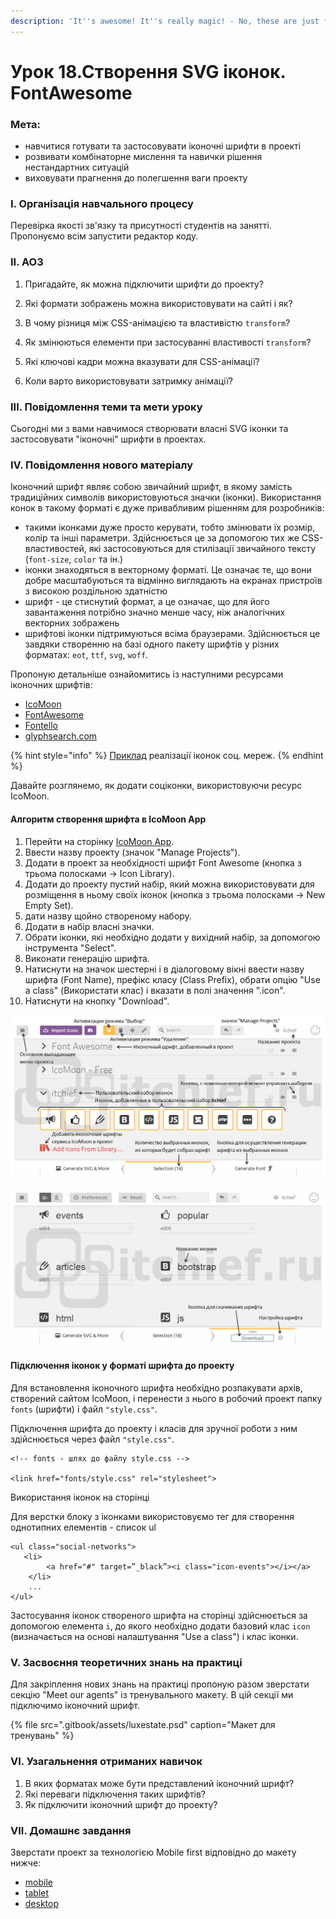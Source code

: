 ```yaml
---
description: 'It''s awesome! It''s really magiс! - No, these are just fonts))'
---
```


# Урок 18.Створення SVG іконок. FontAwesome

### Мета:

* навчитися готувати та застосовувати іконочні шрифти в проекті
* розвивати комбінаторне мислення та навички рішення нестандартних ситуацій
* виховувати прагнення до полегшення ваги проекту

### І. Організація навчального процесу

Перевірка якості зв'язку та присутності студентів на занятті. Пропонуємо всім запустити редактор коду.

### ІІ. АОЗ

1. Пригадайте, як можна підключити шрифти до проекту?
2. Які формати зображень можна використовувати на сайті і як?



1. В чому різниця між CSS-анімацією та властивістю `transform`?
2. Як змінюються елементи при застосуванні властивості `transform`?
3. Які ключові кадри можна вказувати для CSS-анімації?
4. Коли варто використовувати затримку анімації?

### ІІІ. Повідомлення теми та мети уроку

Сьогодні ми з вами навчимося створювати власні SVG іконки та застосовувати "іконочні" шрифти в проектах.

### IV. Повідомлення нового матеріалу

Іконочний шрифт являє собою звичайний шрифт, в якому замість традиційних символів використовуються значки \(іконки\). Використання конок в такому форматі є дуже привабливим рішенням для розробників:

* такими іконками дуже просто керувати, тобто змінювати їх розмір, колір та інші параметри. Здійснюється це за допомогою тих же CSS-властивостей, які застосовуються для стилізації звичайного тексту \(`font-size`, `color` та ін.\)
* іконки знаходяться в векторному форматі. Це означає те, що вони добре масштабуються та відмінно виглядають на екранах пристроїв з високою роздільною здатністю
* шрифт - це стиснутий формат, а це означає, що для його завантаження потрібно значно менше часу, ніж аналогічних векторних зображень
* шрифтові іконки підтримуються всіма браузерами. Здійснюється це завдяки створенню на базі одного пакету шрифтів у різних форматах: `eot`, `ttf`, `svg`, `woff`.

Пропоную детальніше ознайомитись із наступними ресурсами іконочних шрифтів:

* [IcoMoon](https://icomoon.io/app/#/select)
* [FontAwesome](https://fontawesome.com/)
* [Fontello](http://fontello.com/)
* [glyphsearch.com](https://glyphsearch.com/)

{% hint style="info" %}
[Приклад](https://codepen.io/mediol-git/pen/gOWGLoB?editors=1100) реалізації іконок соц. мереж.
{% endhint %}

Давайте розглянемо, як додати соціконки, використовуючи ресурс IcoMoon.

#### Алгоритм створення шрифта в IcoMoon App

1. Перейти на сторінку [IcoMoon App](https://icomoon.io/app/#/select).
2. Ввести назву проекту \(значок "Manage Projects"\).
3. Додати в проект за необхідності шрифт Font Awesome \(кнопка з трьома полосками -&gt; Icon Library\).
4. Додати до проекту пустий набір, який можна використовувати для розміщення в ньому своїх іконок \(кнопка з трьома полосками -&gt; New Empty Set\).
5. дати назву щойно створеному набору.
6. Додати в набір власні значки.
7. Обрати іконки, які необхідно додати у вихідний набір, за допомогою інструмента "Select".
8. Виконати генерацію шрифта.
9. Натиснути на значок шестерні і в діалоговому вікні ввести назву шрифта \(Font Name\), префікс класу \(Class Prefix\), обрати опцію "Use a class" \(Використати клас\) і вказати в полі значення ".icon".
10. Натиснути на кнопку "Download".

![](.gitbook/assets/img-icomoon%20%281%29.png)

![](.gitbook/assets/img-icomoon2.png)

#### Підключення іконок у форматі шрифта до проекту

Для встановлення іконочного шрифта  необхідно розпакувати архів, створений сайтом IcoMoon, і перенести з нього в робочий проект папку `fonts` \(шрифти\) і файл `"style.css"`.

Підключення шрифта до проекту і класів для зручної роботи з ним здійснюється через файл `"style.css"`.

```text
<!-- fonts - шлях до файлу style.css -->

<link href="fonts/style.css" rel="stylesheet">
```

Використання іконок на сторінці

Для верстки блоку з іконками використовуємо тег для створення однотипних елементів - список ul

```text
<ul class="social-networks">
   <li>
        <a href="#" target=”_black”><i class="icon-events"></i></a>
    </li>
    ...
</ul>
```

Застосування іконок створеного шрифта на сторінці здійснюється за допомогою елемента `i`, до якого необхідно додати базовий клас `icon` \(визначається на основі налаштування "Use a class"\) і клас іконки.

### V. Засвоєння теоретичних знань на практиці

Для закріплення нових знань на практиці пропоную разом зверстати секцію "Meet our agents" із тренувального макету. В цій секції ми підключимо іконочний шрифт.

{% file src=".gitbook/assets/luxestate.psd" caption="Макет для тренувань" %}

### VI. Узагальнення отриманих навичок

1. В яких форматах може бути представлений іконочний шрифт?
2. Які переваги підключення таких шрифтів?
3. Як підключити іконочний шрифт до проекту?

### VII. Домашнє завдання

Зверстати проект за технологією Mobile first відповідно до макету нижче:

* [mobile](https://app.schoology.com/attachment/1690243730/source/845739c21f8087eb0f318890c127a4a5.psd)
* [tablet](https://app.schoology.com/attachment/1690243729/source/f44ed1dbb4584ed3c216a72f5f703be7.psd)
* [desktop](https://app.schoology.com/attachment/1690243728/source/4f781214ed287ae242924753a4e57ce4.psd)

